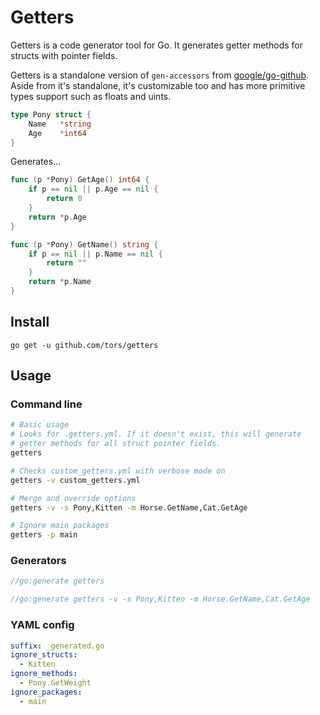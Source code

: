 # Getters
Getters is a code generator tool for Go. It generates getter methods for
structs with pointer fields.

Getters is a standalone version of `gen-accessors` from
[google/go-github](https://github.com/google/go-github). Aside from it's
standalone, it's customizable too and has more primitive types support such as
floats and uints.

```go
type Pony struct {
	Name   *string
	Age    *int64
}
```

Generates...

```go
func (p *Pony) GetAge() int64 {
	if p == nil || p.Age == nil {
		return 0
	}
	return *p.Age
}

func (p *Pony) GetName() string {
	if p == nil || p.Name == nil {
		return ""
	}
	return *p.Name
}
```

## Install
```
go get -u github.com/tors/getters
```

## Usage

### Command line

```bash
# Basic usage
# Looks for .getters.yml. If it doesn't exist, this will generate
# getter methods for all struct pointer fields.
getters

# Checks custom_getters.yml with verbose mode on
getters -v custom_getters.yml

# Merge and override options
getters -v -s Pony,Kitten -m Horse.GetName,Cat.GetAge

# Ignore main packages
getters -p main
```

### Generators
```go
//go:generate getters
```

```go
//go:generate getters -v -s Pony,Kitten -m Horse.GetName,Cat.GetAge
```

### YAML config
```yaml
suffix: _generated.go
ignore_structs:
  - Kitten
ignore_methods:
  - Pony.GetWeight
ignore_packages:
  - main
```
